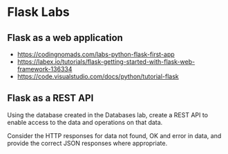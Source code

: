# Flask Labs

## Flask as a web application

* https://codingnomads.com/labs-python-flask-first-app
* https://labex.io/tutorials/flask-getting-started-with-flask-web-framework-136334
* https://code.visualstudio.com/docs/python/tutorial-flask

## Flask as a REST API

Using the database created in the Databases lab, create a REST API to enable access to the data and operations on that data.

Consider the HTTP responses for data not found, OK and error in data, and provide the correct JSON responses where appropriate.